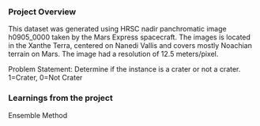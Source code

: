 ### Project Overview

 This dataset was generated using HRSC nadir panchromatic image h0905_0000 taken by the Mars Express spacecraft. The images is located in the Xanthe Terra, centered on Nanedi Vallis and covers mostly Noachian terrain on Mars. The image had a resolution of 12.5 meters/pixel.

Problem Statement:
                                Determine if the instance is a crater or not a crater. 1=Crater, 0=Not Crater




### Learnings from the project

 Ensemble Method


